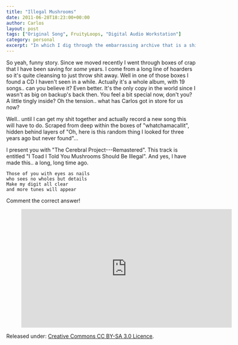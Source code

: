 ```yaml
---
title: "Illegal Mushrooms"
date: 2011-06-28T18:23:00+00:00
author: Carlos
layout: post
tags: ["Original Song", FruityLoops, "Digital Audio Workstation"]
category: personal
excerpt: "In which I dig through the embarrassing archive that is a shitty song I created in FruityLoops years ago."
---
```

So yeah, funny story. Since we moved recently I went through boxes of crap that I have been saving for *some* years. I come from a long line of hoarders so it's quite cleansing to just throw shit away. Well in one of those boxes I found a CD I haven't seen in a while. Actually it's a whole album, with 19 songs.. can you believe it? Even better. It's the only copy in the world since I wasn't as big on backup's back then. You feel a bit special now, don't you? A little tingly inside? Oh the tension.. what has Carlos got in store for us now?
  
Well.. until I can get my shit together and actually record a new song this will have to do. Scraped from deep within the boxes of "whatchamacallit", hidden behind layers of "Oh, here is this random thing I looked for three years ago but never found"...
  
I present you with "The Cerebral Project---Remastered". This track is entitled "I Toad I Told You Mushrooms Should Be Illegal". And yes, I have made this.. a long, long time ago.
  
    Those of you with eyes as nails
    who sees no wholes but details
    Make my digit all clear
    and more tunes will appear
    
Comment the correct answer!

<figure class="media-video">
    <iframe width="560" height="315" src="https://www.youtube.com/embed/SBjDWa7JIdg" frameborder="0" allowfullscreen></iframe>
</figure>

Released under: [Creative Commons CC BY-SA 3.0 Licence][cc].

[cc]: http://creativecommons.org/licenses/by-sa/3.0/us/